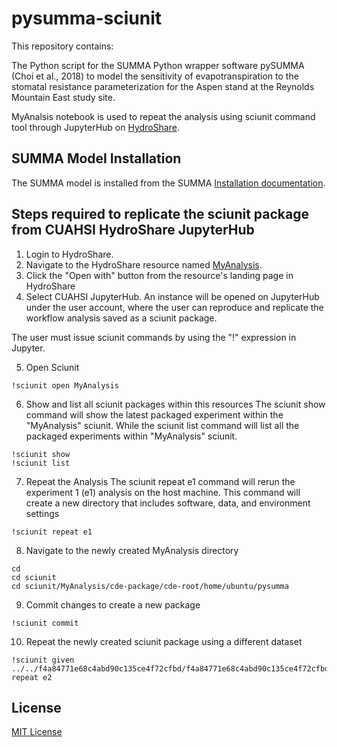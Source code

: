 # pysumma-sciunit


This repository contains:

The Python script for the SUMMA Python wrapper software pySUMMA (Choi et al., 2018) to model the sensitivity of evapotranspiration to the stomatal resistance parameterization for the Aspen stand at the Reynolds Mountain East study site.

MyAnalsis notebook is used to repeat the analysis using sciunit command tool through JupyterHub on [HydroShare](https://www.hydroshare.org/resource/5c4941b8ae474c4faf8a2a0872832fd1/).

## SUMMA Model Installation 

The SUMMA model is installed from the SUMMA [Installation documentation](https://summa.readthedocs.io/en/latest/installation/SUMMA_installation/). 


## Steps required to replicate the sciunit package from CUAHSI HydroShare JupyterHub

1. Login to HydroShare.
2. Navigate to the HydroShare resource named [MyAnalysis](https://www.hydroshare.org/resource/7d1403636fd3444c87e3c5b40b000b91/).
3. Click the "Open with" button from the resource's landing page in HydroShare
4. Select CUAHSI JupyterHub. An instance will be opened on JupyterHub under the user account, where the user can reproduce and replicate the workflow analysis saved as a sciunit package.  
 
The user must issue sciunit commands by using the "!" expression in Jupyter. 

5. Open Sciunit

```
!sciunit open MyAnalysis
````
6. Show and list all sciunit packages within this resources
The sciunit show command will show the latest packaged experiment within the "MyAnalysis" sciunit. While the sciunit list command will list all the packaged experiments within "MyAnalysis" sciunit.
```
!sciunit show
!sciunit list
```
7. Repeat the Analysis
The sciunit repeat e1 command will rerun the experiment 1 (e1) analysis on the host machine. This command will create a new directory that includes software, data, and environment settings
```
!sciunit repeat e1
```
8. Navigate to the newly created MyAnalysis directory
```
cd 
cd sciunit
cd sciunit/MyAnalysis/cde-package/cde-root/home/ubuntu/pysumma
```
9. Commit changes to create a new package
```
!sciunit commit
```
10. Repeat the newly created sciunit package using a different dataset

```
!sciunit given ../../f4a84771e68c4abd90c135ce4f72cfbd/f4a84771e68c4abd90c135ce4f72cfbd/data/contents repeat e2
```

## License

[MIT License](https://github.com/uva-hydroinformatics/pysumma-sciunit/blob/master/LICENSE)
